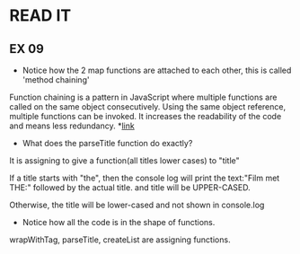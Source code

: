 # READ IT
## EX 09
* Notice how the 2 map functions are attached to each other, this is called 'method chaining'

Function chaining is a pattern in JavaScript where multiple functions are called on the 
same object consecutively. Using the same object reference, multiple functions can be 
invoked. It increases the readability of the code and means less redundancy.
*[link](https://www.youtube.com/watch?v=Q4sYrKFJqPo)

* What does the parseTitle function do exactly?

It is assigning to give a function(all titles lower cases) to "title"

If a title starts with "the", then the console log will print the 
text:"Film met THE:" followed by the actual title.
and title will  be UPPER-CASED.

Otherwise, the title will be lower-cased and not shown in console.log

* Notice how all the code is in the shape of functions.

wrapWithTag, parseTitle, createList are assigning functions.